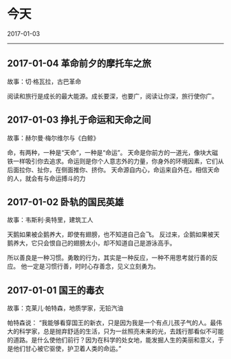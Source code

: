 # 今天
2017-01-03


--------------------------------------------------------------------------------


## 2017-01-04  革命前夕的摩托车之旅
故事：切·格瓦拉，古巴革命

阅读和旅行是成长的最大能源。成长要深，也要广，阅读让你深，旅行使你广。

## 2017-01-03  挣扎于命运和天命之间
故事：赫尔曼·梅尔维尔与《白鲸》

命，有两种，一种是“天命”，一种是“命运”。
天命是你前方的一道光，像块大磁铁一样吸引你去追求。命运则是你个人意志外的力量，你身外的环境因素，它们从后面拉你、扯你，在侧面推你、挤你。
天命源自内心，命运来自外在。相信天命的人，就会有与命运搏斗的力

## 2017-01-02  卧轨的国民英雄
故事：韦斯利·奥特里，建筑工人

天鹅如果被企鹅养大，即使有翅膀，也不知道自己会飞。
反过来，企鹅如果被天鹅养大，它只会恨自己的翅膀太小，却不知道自己是游泳高手。

所以善良是一种习惯。勇敢的行为，其实是一种反应，一种不用思考就行善的反应。
他一定是习惯行善，时时心存善念，见义立刻勇为。

## 2017-01-01  国王的毒衣
故事：克莱儿·帕特森，地质学家，无铅汽油

帕特森说：
“我能够看穿国王的新衣，只是因为我是一个有点儿孩子气的人。最伟大的科学家，总是抛弃舒适的生活，只为一丝照亮未来的光，去践行那看似不可能的道路。是什么使他们前行？因为在科学的处女地，能发掘人生的美丽和意义，于是他们甘心被它驱使，护卫着人类的命运。”
